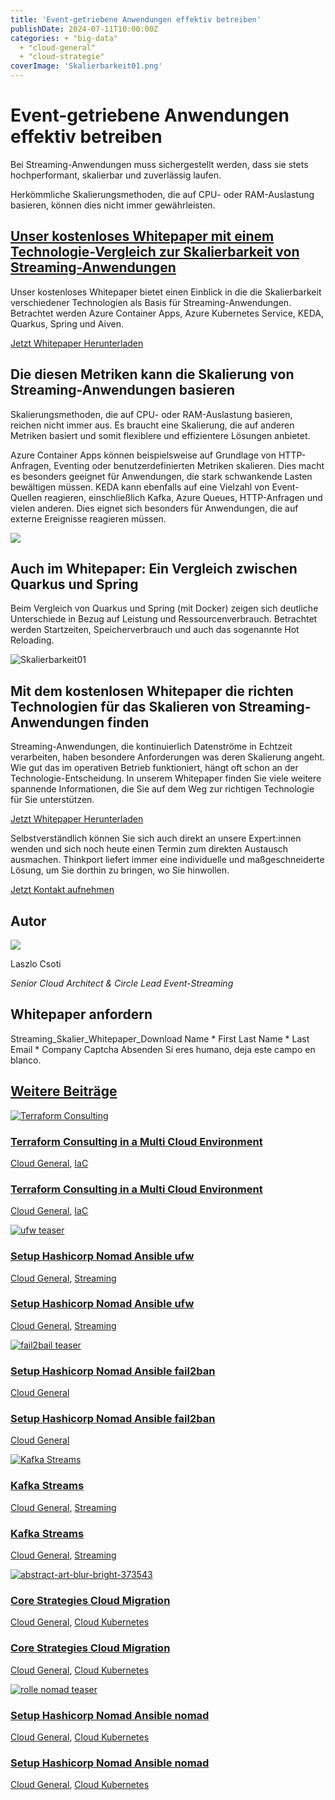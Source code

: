 ```yaml
---
title: 'Event-getriebene Anwendungen effektiv betreiben'
publishDate: 2024-07-11T10:00:00Z
categories: + "big-data"
  + "cloud-general"
  + "cloud-strategie"
coverImage: 'Skalierbarkeit01.png'
---
```


# Event-getriebene Anwendungen effektiv betreiben

Bei Streaming-Anwendungen muss sichergestellt werden, dass sie stets hochperformant, skalierbar und zuverlässig laufen.

Herkömmliche Skalierungsmethoden, die auf CPU- oder RAM-Auslastung basieren, können dies nicht immer gewährleisten.

## [Unser kostenloses Whitepaper mit einem Technologie-Vergleich zur Skalierbarkeit von Streaming-Anwendungen](https://assets.publishing.service.gov.uk/media/652e958b6972600014ccf9f6/Issues_statement__updated.pdf)

Unser kostenloses Whitepaper bietet einen Einblick in die die Skalierbarkeit verschiedener Technologien als Basis für Streaming-Anwendungen. Betrachtet werden Azure Container Apps, Azure Kubernetes Service, KEDA, Quarkus, Spring und Aiven.

[Jetzt Whitepaper Herunterladen](#Jetzt%20Whitepaper%20Herunterladen)

## Die diesen Metriken kann die Skalierung von Streaming-Anwendungen basieren

Skalierungsmethoden, die auf CPU- oder RAM-Auslastung basieren, reichen nicht immer aus. Es braucht eine Skalierung, die auf anderen Metriken basiert und somit flexiblere und effizientere Lösungen anbietet.

Azure Container Apps können beispielsweise auf Grundlage von HTTP-Anfragen, Eventing oder benutzerdefinierten Metriken skalieren. Dies macht es besonders geeignet für Anwendungen, die stark schwankende Lasten bewältigen müssen. KEDA kann ebenfalls auf eine Vielzahl von Event-Quellen reagieren, einschließlich Kafka, Azure Queues, HTTP-Anfragen und vielen anderen. Dies eignet sich besonders für Anwendungen, die auf externe Ereignisse reagieren müssen.

![](images/tpinnov_A_lighthouse_in_dark_blue_and_red_in_a_Big_Data_Lake__3853164e-6644-4458-820e-6e9ffa7dc26b_3.png)

## Auch im Whitepaper: Ein Vergleich zwischen Quarkus und Spring

Beim Vergleich von Quarkus und Spring (mit Docker) zeigen sich deutliche Unterschiede in Bezug auf Leistung und Ressourcenverbrauch. Betrachtet werden Startzeiten, Speicherverbrauch und auch das sogenannte Hot Reloading.

![Skalierbarkeit01](images/Skalierbarkeit01-1024x1024.png)

## Mit dem kostenlosen Whitepaper die richten Technologien für das Skalieren von Streaming-Anwendungen finden

Streaming-Anwendungen, die kontinuierlich Datenströme in Echtzeit verarbeiten, haben besondere Anforderungen was deren Skalierung angeht. Wie gut das im operativen Betrieb funktioniert, hängt oft schon an der Technologie-Entscheidung. In unserem Whitepaper finden Sie viele weitere spannende Informationen, die Sie auf dem Weg zur richtigen Technologie für Sie unterstützen.

[Jetzt Whitepaper Herunterladen](#Jetzt%20Whitepaper%20Herunterladen)

Selbstverständlich können Sie sich auch direkt an unsere Expert:innen wenden und sich noch heute einen Termin zum direkten Austausch ausmachen. Thinkport liefert immer eine individuelle und maßgeschneiderte Lösung, um Sie dorthin zu bringen, wo Sie hinwollen.

[Jetzt Kontakt aufnehmen](mailto:phoellthaler@thinkport.digital)

## Autor

![](images/Laszlo-300x300.png)

Laszlo Csoti

_Senior Cloud Architect & Circle Lead Event-Streaming_

[](https://www.linkedin.com/in/laszlo-csoti-0a386310b/)[](mailto:%20lcsoti@thinkport.digital)

## Whitepaper anfordern

Streaming_Skalier_Whitepaper_Download Name \* First Last Name \* Last Email \* Company Captcha Absenden Si eres humano, deja este campo en blanco.

## [Weitere Beiträge](https://thinkport.digital/blog)

[![Terraform Consulting](images/Streaming-Services-9.png 'Vor einer weiß gestrichenen Ziegelwand sieht man links in türkise das Terraform Logo und rechts den Schriftzug Terraform Consulting.')](https://thinkport.digital/terraform-consulting-in-a-multi-cloud-environment/)

### [Terraform Consulting in a Multi Cloud Environment](https://thinkport.digital/terraform-consulting-in-a-multi-cloud-environment/ 'Terraform Consulting in a Multi Cloud Environment')

[Cloud General](https://thinkport.digital/category/cloud-general/), [IaC](https://thinkport.digital/category/iac/)

### [Terraform Consulting in a Multi Cloud Environment](https://thinkport.digital/terraform-consulting-in-a-multi-cloud-environment/ 'Terraform Consulting in a Multi Cloud Environment')

[Cloud General](https://thinkport.digital/category/cloud-general/), [IaC](https://thinkport.digital/category/iac/)

[![ufw teaser](images/5-1024x683.png 'ufw teaser')](https://thinkport.digital/setup-hashicorp-nomad-ansible-ufw/)

### [Setup Hashicorp Nomad Ansible ufw](https://thinkport.digital/setup-hashicorp-nomad-ansible-ufw/ 'Setup Hashicorp Nomad Ansible ufw')

[Cloud General](https://thinkport.digital/category/cloud-general/), [Streaming](https://thinkport.digital/category/streaming/)

### [Setup Hashicorp Nomad Ansible ufw](https://thinkport.digital/setup-hashicorp-nomad-ansible-ufw/ 'Setup Hashicorp Nomad Ansible ufw')

[Cloud General](https://thinkport.digital/category/cloud-general/), [Streaming](https://thinkport.digital/category/streaming/)

[![fail2bail teaser](images/4-1024x683.png 'fail2bail teaser')](https://thinkport.digital/setup-hashicorp-nomad-ansible-fail2ban/)

### [Setup Hashicorp Nomad Ansible fail2ban](https://thinkport.digital/setup-hashicorp-nomad-ansible-fail2ban/ 'Setup Hashicorp Nomad Ansible fail2ban')

[Cloud General](https://thinkport.digital/category/cloud-general/)

### [Setup Hashicorp Nomad Ansible fail2ban](https://thinkport.digital/setup-hashicorp-nomad-ansible-fail2ban/ 'Setup Hashicorp Nomad Ansible fail2ban')

[Cloud General](https://thinkport.digital/category/cloud-general/)

[![Kafka Streams](images/Streaming-Services-2.png 'Bildcollage mit dem Logo von Kafka und dem Schriftzug Kafka Streams')](https://thinkport.digital/kafka-streams/)

### [Kafka Streams](https://thinkport.digital/kafka-streams/ 'Kafka Streams')

[Cloud General](https://thinkport.digital/category/cloud-general/), [Streaming](https://thinkport.digital/category/streaming/)

### [Kafka Streams](https://thinkport.digital/kafka-streams/ 'Kafka Streams')

[Cloud General](https://thinkport.digital/category/cloud-general/), [Streaming](https://thinkport.digital/category/streaming/)

[![abstract-art-blur-bright-373543](images/abstract-art-blur-bright-373543-1024x683.jpg 'abstract-art-blur-bright-373543')](https://thinkport.digital/core-strategies-cloud-migration/)

### [Core Strategies Cloud Migration](https://thinkport.digital/core-strategies-cloud-migration/ 'Core Strategies Cloud Migration')

[Cloud General](https://thinkport.digital/category/cloud-general/), [Cloud Kubernetes](https://thinkport.digital/category/cloud-kubernetes/)

### [Core Strategies Cloud Migration](https://thinkport.digital/core-strategies-cloud-migration/ 'Core Strategies Cloud Migration')

[Cloud General](https://thinkport.digital/category/cloud-general/), [Cloud Kubernetes](https://thinkport.digital/category/cloud-kubernetes/)

[![rolle nomad teaser](images/6-1024x683.png 'rolle nomad teaser')](https://thinkport.digital/setup-hashicorp-nomad-ansible-nomad/)

### [Setup Hashicorp Nomad Ansible nomad](https://thinkport.digital/setup-hashicorp-nomad-ansible-nomad/ 'Setup Hashicorp Nomad Ansible nomad')

[Cloud General](https://thinkport.digital/category/cloud-general/), [Cloud Kubernetes](https://thinkport.digital/category/cloud-kubernetes/)

### [Setup Hashicorp Nomad Ansible nomad](https://thinkport.digital/setup-hashicorp-nomad-ansible-nomad/ 'Setup Hashicorp Nomad Ansible nomad')

[Cloud General](https://thinkport.digital/category/cloud-general/), [Cloud Kubernetes](https://thinkport.digital/category/cloud-kubernetes/)
